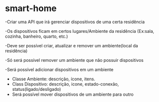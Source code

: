 # smart-home

-Criar uma API que irá gerenciar dispositivos de uma certa residência

-Os dispositivos ficam em certos lugares/Ambiente da residência (Ex:sala, cozinha, banheiro, quarto, etc.)

-Deve ser possível criar, atualizar e remover um ambiente(local da residência)

-Só será possível remover um ambiente que não possuir dispositivos

-Será possível adicionar dispositivos em um ambiente

- Classe Ambiente: descrição, ícone, itens.
- Class Dispositivo: descrição, icone, estado-conexão, status(ligado/desligado)
- Será possível mover dispositivos de um ambiente para outro
